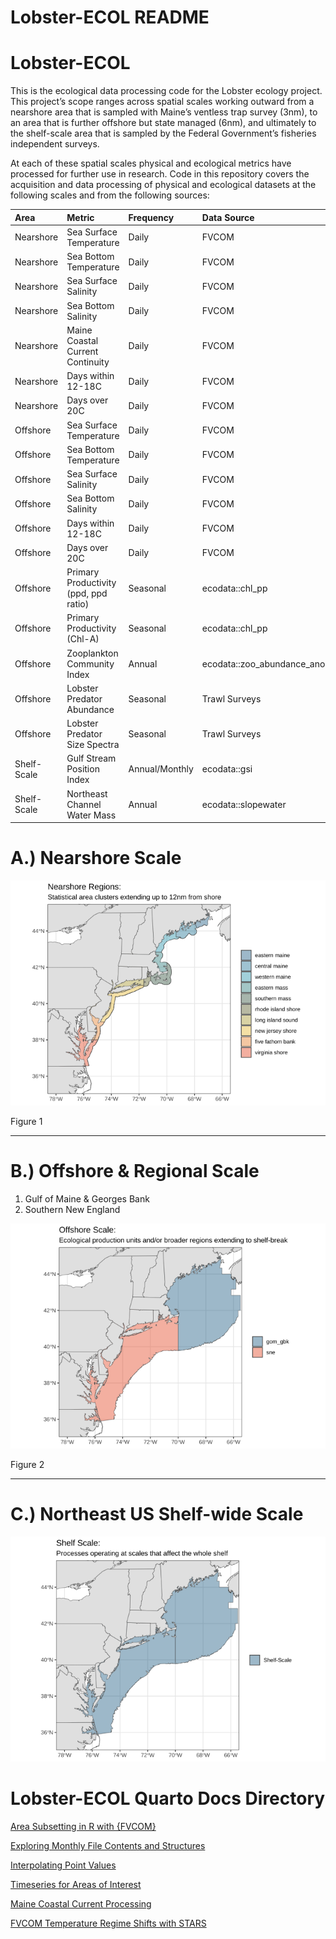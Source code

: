 # Lobster-ECOL README


# Lobster-ECOL

This is the ecological data processing code for the Lobster ecology
project. This project’s scope ranges across spatial scales working
outward from a nearshore area that is sampled with Maine’s ventless trap
survey (3nm), to an area that is further offshore but state managed
(6nm), and ultimately to the shelf-scale area that is sampled by the
Federal Government’s fisheries independent surveys.

At each of these spatial scales physical and ecological metrics have
processed for further use in research. Code in this repository covers
the acquisition and data processing of physical and ecological datasets
at the following scales and from the following sources:

| Area | Metric | Frequency | Data Source |
|:---|:---|:---|:---|
| Nearshore | Sea Surface Temperature | Daily | FVCOM |
| Nearshore | Sea Bottom Temperature | Daily | FVCOM |
| Nearshore | Sea Surface Salinity | Daily | FVCOM |
| Nearshore | Sea Bottom Salinity | Daily | FVCOM |
| Nearshore | Maine Coastal Current Continuity | Daily | FVCOM |
| Nearshore | Days within 12-18C | Daily | FVCOM |
| Nearshore | Days over 20C | Daily | FVCOM |
| Offshore | Sea Surface Temperature | Daily | FVCOM |
| Offshore | Sea Bottom Temperature | Daily | FVCOM |
| Offshore | Sea Surface Salinity | Daily | FVCOM |
| Offshore | Sea Bottom Salinity | Daily | FVCOM |
| Offshore | Days within 12-18C | Daily | FVCOM |
| Offshore | Days over 20C | Daily | FVCOM |
| Offshore | Primary Productivity (ppd, ppd ratio) | Seasonal | ecodata::chl_pp |
| Offshore | Primary Productivity (Chl-A) | Seasonal | ecodata::chl_pp |
| Offshore | Zooplankton Community Index | Annual | ecodata::zoo_abundance_anom |
| Offshore | Lobster Predator Abundance | Seasonal | Trawl Surveys |
| Offshore | Lobster Predator Size Spectra | Seasonal | Trawl Surveys |
| Shelf-Scale | Gulf Stream Position Index | Annual/Monthly | ecodata::gsi |
| Shelf-Scale | Northeast Channel Water Mass | Annual | ecodata::slopewater |

# A.) Nearshore Scale

<div id="fig-nearshore-scale-map">

<img src="README_files/figure-commonmark/fig-nearshore-scale-map-1.png"
id="fig-nearshore-scale-map" />


Figure 1

</div>

------------------------------------------------------------------------

# B.) Offshore & Regional Scale

1.  Gulf of Maine & Georges Bank
2.  Southern New England

<div id="fig-offshore-scale-map">

<img src="README_files/figure-commonmark/fig-offshore-scale-map-1.png"
id="fig-offshore-scale-map" />


Figure 2

</div>

------------------------------------------------------------------------

# C.) Northeast US Shelf-wide Scale

![](README_files/figure-commonmark/unnamed-chunk-6-1.png)

# Lobster-ECOL Quarto Docs Directory

[Area Subsetting in R with
{FVCOM}](https://adamkemberling.github.io/Lobster-ECOL/R/FVCOM_prep/fvcom_general_methods/FVCOM_Area_Subsetting_Demo.html)

[Exploring Monthly File Contents and
Structures](https://adamkemberling.github.io/Lobster-ECOL/R/FVCOM_prep/gmri_inventory_exploration/FVCOM-GMRI-Monthly-Inventory-Check.html)

[Interpolating Point
Values](https://adamkemberling.github.io/Lobster-ECOL/R/FVCOM_prep/Survey_Locations_FVCOMTemp_Interpolation.html)

[Timeseries for Areas of
Interest](https://adamkemberling.github.io/Lobster-ECOL/R/FVCOM_prep/FVCOM_Regional_Temperature_Timeseries.html)

[Maine Coastal Current
Processing](https://adamkemberling.github.io/Lobster-ECOL/R/FVCOM_prep/MaineCoastalCurrent/FVCOM_MaineCoastalCurrent_PCA.html)

[FVCOM Temperature Regime Shifts with
STARS](https://adamkemberling.github.io/Lobster-ECOL/R/regime_tests/STARS_FVCOM.html)
